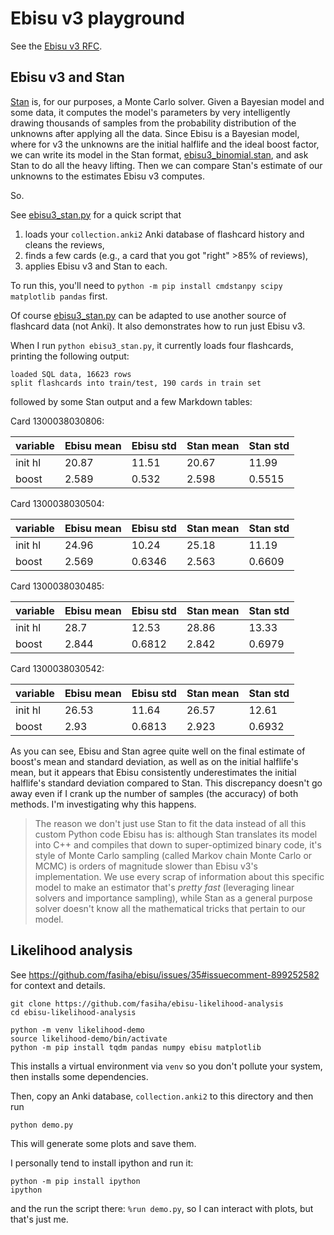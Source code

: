 # Ebisu v3 playground
See the [Ebisu v3 RFC](https://github.com/fasiha/ebisu/issues/58).

## Ebisu v3 and Stan
[Stan](https://mc-stan.org/) is, for our purposes, a Monte Carlo solver. Given a Bayesian model and some data, it computes the model's parameters by very intelligently drawing thousands of samples from the probability distribution of the unknowns after applying all the data. Since Ebisu is a Bayesian model, where for v3 the unknowns are the initial halflife and the ideal boost factor, we can write its model in the Stan format, [ebisu3_binomial.stan](./ebisu3_binomial.stan), and ask Stan to do all the heavy lifting. Then we can compare Stan's estimate of our unknowns to the estimates Ebisu v3 computes.

So.

See [ebisu3_stan.py](./ebisu3_stan.py) for a quick script that
1. loads your `collection.anki2` Anki database of flashcard history and cleans the reviews,
2. finds a few cards (e.g., a card that you got "right" >85% of reviews),
3. applies Ebisu v3 and Stan to each.

To run this, you'll need to `python -m pip install cmdstanpy scipy matplotlib pandas` first.

Of course [ebisu3_stan.py](./ebisu3_stan.py) can be adapted to use another source of flashcard data (not Anki). It also demonstrates how to run just Ebisu v3.

When I run `python ebisu3_stan.py`, it currently loads four flashcards, printing the following output:
```
loaded SQL data, 16623 rows
split flashcards into train/test, 190 cards in train set
```
followed by some Stan output and a few Markdown tables:

Card 1300038030806:

| variable | Ebisu mean | Ebisu std | Stan mean | Stan std |
|----------|-----------|----------|------------|-----------|
| init hl  | 20.87 |  11.51 |  20.67 | 11.99 |
| boost    | 2.589 | 0.532 | 2.598 | 0.5515 |


Card 1300038030504:

| variable | Ebisu mean | Ebisu std | Stan mean | Stan std |
|----------|-----------|----------|------------|-----------|
| init hl  | 24.96 |  10.24 |  25.18 | 11.19 |
| boost    | 2.569 | 0.6346 | 2.563 | 0.6609 |


Card 1300038030485:

| variable | Ebisu mean | Ebisu std | Stan mean | Stan std |
|----------|-----------|----------|------------|-----------|
| init hl  | 28.7 |  12.53 |  28.86 | 13.33 |
| boost    | 2.844 | 0.6812 | 2.842 | 0.6979 |


Card 1300038030542:

| variable | Ebisu mean | Ebisu std | Stan mean | Stan std |
|----------|-----------|----------|------------|-----------|
| init hl  | 26.53 |  11.64 |  26.57 | 12.61 |
| boost    | 2.93 | 0.6813 | 2.923 | 0.6932 |

As you can see, Ebisu and Stan agree quite well on the final estimate of boost's mean and standard deviation, as well as on the initial halflife's mean, but it appears that Ebisu consistently underestimates the initial halflife's standard deviation compared to Stan. This discrepancy doesn't go away even if I crank up the number of samples (the accuracy) of both methods. I'm investigating why this happens.

> The reason we don't just use Stan to fit the data instead of all this custom Python code Ebisu has is: although Stan translates its model into C++ and compiles that down to super-optimized binary code, it's style of Monte Carlo sampling (called Markov chain Monte Carlo or MCMC) is orders of magnitude slower than Ebisu v3's implementation. We use every scrap of information about this specific model to make an estimator that's *pretty fast* (leveraging linear solvers and importance sampling), while Stan as a general purpose solver doesn't know all the mathematical tricks that pertain to our model.

## Likelihood analysis
See https://github.com/fasiha/ebisu/issues/35#issuecomment-899252582 for context and details.

```console
git clone https://github.com/fasiha/ebisu-likelihood-analysis
cd ebisu-likelihood-analysis

python -m venv likelihood-demo
source likelihood-demo/bin/activate
python -m pip install tqdm pandas numpy ebisu matplotlib
```

This installs a virtual environment via `venv` so you don't pollute your system, then
installs some dependencies.

Then, copy an Anki database, `collection.anki2` to this directory and then run
```console
python demo.py
```
This will generate some plots and save them.

I personally tend to install ipython and run it:
```
python -m pip install ipython
ipython
```
and the run the script there: `%run demo.py`, so I can interact with plots, but that's just me.
